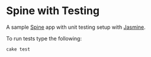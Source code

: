 Spine with Testing
==================

A sample [Spine](http://spinejs.com/) app with unit testing setup with [Jasmine](http://pivotal.github.com/jasmine/).

To run tests type the following:

    cake test

